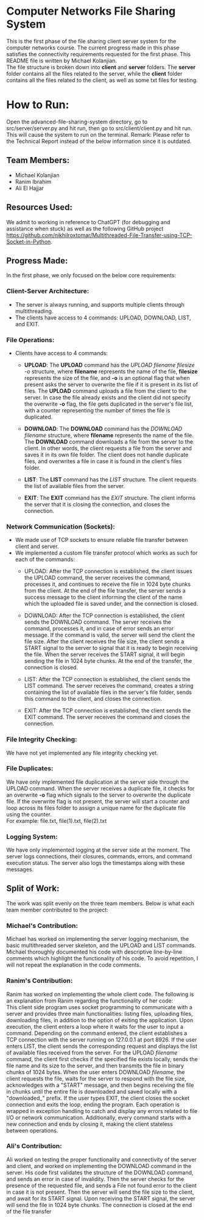 # Computer Networks File Sharing System

This is the first phase of the file sharing client server system for the computer networks course. The current progress made in this phase satisfies the connectivity requirements requested for the first phase. This README file is written by Michael Kolanjian.  
The file structure is broken down into **client** and **server** folders. The **server** folder contains all the files related to the server, while the **client** folder contains all the files related to the client, as well as some txt files for testing.

# How to Run:

Open the advanced-file-sharing-system directory, go to src/server/server.py and hit run, then go to src/client/client.py and hit run. This will cause the system to run on the terminal.
Remark: Please refer to the Technical Report instead of the below information since it is outdated.

## Team Members:

- Michael Kolanjian  
- Ranim Ibrahim  
- Ali El Hajjar  

## Resources Used:

We admit to working in reference to ChatGPT (for debugging and assistance when stuck) as well as the following GitHub project <https://github.com/nikhilroxtomar/Multithreaded-File-Transfer-using-TCP-Socket-in-Python>.  

## Progress Made:

In the first phase, we only focused on the below core requirements:  

### Client-Server Architecture:

- The server is always running, and supports multiple clients through multithreading.
- The clients have access to 4 commands: UPLOAD, DOWNLOAD, LIST, and EXIT.

### File Operations:

- Clients have access to 4 commands:
    - **UPLOAD**: The **UPLOAD** command has the *UPLOAD filename filesize -o* structure, where **filename** represents the name of the file, **filesize** represents the size of the file, and **-o** is an optional flag that when present asks the server to overwrite the file if it is present in its list of files. The **UPLOAD** command uploads a file from the client to the server. In case the file already exists and the client did not specify the overwrite **-o** flag, the file gets duplicated in the server's file list, with a counter representing the number of times the file is duplicated.

    - **DOWNLOAD**: The **DOWNLOAD** command has the *DOWNLOAD filename* structure, where **filename** represents the name of the file. The **DOWNLOAD** command downloads a file from the server to the client. In other words, the client requests a file from the server and saves it in its own file folder. The client does not handle duplicate files, and overwrites a file in case it is found in the client's files folder.

    - **LIST**: The **LIST** command has the *LIST* structure. The client requests the list of available files from the server.

    - **EXIT**: The **EXIT** command has the *EXIT* structure. The client informs the server that it is closing the connection, and closes the connection.

### Network Communication (Sockets):

- We made use of TCP sockets to ensure reliable file transfer between client and server.
- We implemented a custom file transfer protocol which works as such for each of the commands:
    - UPLOAD: After the TCP connection is established, the client issues the UPLOAD command, the server receives the command, processes it, and continues to receive the file in 1024 byte chunks from the client. At the end of the file transfer, the server sends a success message to the client informing the client of the name which the uploaded file is saved under, and the connection is closed.
    
    - DOWNLOAD: After the TCP connection is established, the client sends the DOWNLOAD command. The server receives the command, processes it, and in case of error sends an error message. If the command is valid, the server will send the client the file size. After the client receives the file size, the client sends a START signal to the server to signal that it is ready to begin receiving the file. When the server receives the START signal, it will begin sending the file in 1024 byte chunks. At the end of the transfer, the connection is closed.

    - LIST: After the TCP connection is established, the client sends the LIST command. The server receives the command, creates a string containing the list of available files in the server's file folder, sends this command to the client, and closes the connection.

    - EXIT: After the TCP connection is established, the client sends the EXIT command. The server receives the command and closes the connection.

### File Integrity Checking:

We have not yet implemented any file integrity checking yet.

### File Duplicates:

We have only implemented file duplication at the server side through the UPLOAD command. When the server receives a duplicate file, it checks for an overwrite **-o** flag which signals to the server to overwrite the duplicate file. If the overwrite flag is not present, the server will start a counter and loop across its files folder to assign a unique name for the duplicate file using the counter.  
For example: file.txt, file(1).txt, file(2).txt

### Logging System:

We have only implemented logging at the server side at the moment. The server logs connections, their closures, commands, errors, and command execution status. The server also logs the timestamps along with these messages.

## Split of Work:  

The work was split evenly on the three team members. Below is what each team member contributed to the project:  

### Michael's Contribution:

Michael has worked on implementing the server logging mechanism, the basic multithreaded server skeleton, and the UPLOAD and LIST commands. Michael thoroughly documented his code with descriptive line-by-line comments which highlight the functionality of his code. To avoid repetition, I will not repeat the explanation in the code comments.

### Ranim's Contribution:

Ranim has worked on implementing the whole client code. The following is an explanation from Ranim regarding the functionality of her code:  
This client side program uses socket programming to communicate with a server and provides three main functionalities: listing files, uploading files, downloading files, in addition to the option of exiting the application. Upon execution, the client enters a loop where it waits for the user to input a command. Depending on the command entered, the client establishes a TCP connection with the server running on 127.0.0.1 at port 8926. If the user enters LIST, the client sends the corresponding request and displays the list of available files received from the server. For the UPLOAD *filename* command, the client first checks if the specified file exists locally, sends the file name and its size to the server, and then transmits the file in binary chunks of 1024 bytes. When the user enters DOWNLOAD *filename*, the client requests the file, waits for the server to respond with the file size, acknowledges with a "START" message, and then begins receiving the file in chunks until the entire file is downloaded and saved locally with a "downloaded_" prefix. If the user types EXIT, the client closes the socket connection and exits the loop, ending the program. Each operation is wrapped in exception handling to catch and display any errors related to file I/O or network communication. Additionally, every command starts with a new connection and ends by closing it, making the client stateless between operations.

### Ali's Contribution:

Ali worked on testing the proper functionality and connectivity of the server and client, and worked on implementing the DOWNLOAD command in the server. His code first validates the structure of the DOWNLOAD command, and sends an error in case of invalidity. Then the server checks for the presence of the requested file, and sends a File not found error to the client in case it is not present. Then the server will send the file size to the client, and await for its START signal. Upon receiving the START signal, the server will send the file in 1024 byte chunks. The connection is closed at the end of the file transfer